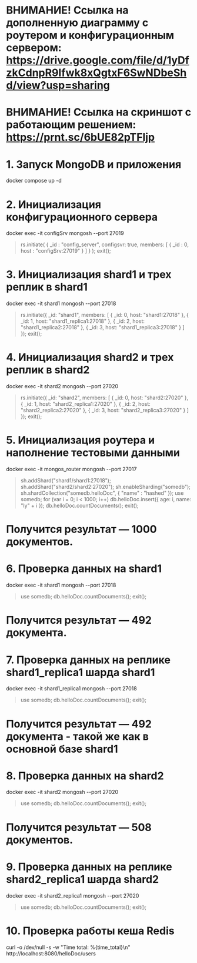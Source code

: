 
# ВНИМАНИЕ! Ссылка на дополненную диаграмму с роутером и конфигурационным сервером: https://drive.google.com/file/d/1yDfzkCdnpR9Ifwk8xQgtxF6SwNDbeShd/view?usp=sharing

# ВНИМАНИЕ! Ссылка на скриншот с работающим решением: https://prnt.sc/6bUE82pTFljp

# 1. Запуск MongoDB и приложения

docker compose up -d

# 2. Инициализация конфигурационного сервера

docker exec -it configSrv mongosh --port 27019

> rs.initiate(
  {
    _id : "config_server",
    configsvr: true,
    members: [
      { _id : 0, host : "configSrv:27019" }
    ]
  }
);
> exit();

# 3. Инициализация shard1 и трех реплик в shard1

docker exec -it shard1 mongosh --port 27018

> rs.initiate({
  _id: "shard1",
  members: [
    { _id: 0, host: "shard1:27018" },
    { _id: 1, host: "shard1_replica1:27018" },
    { _id: 2, host: "shard1_replica2:27018" },
    { _id: 3, host: "shard1_replica3:27018" }
  ]
});
> exit();

# 4. Инициализация shard2 и трех реплик в shard2

docker exec -it shard2 mongosh --port 27020

> rs.initiate({
  _id: "shard2",
  members: [
    { _id: 0, host: "shard2:27020" },
    { _id: 1, host: "shard2_replica1:27020" },
    { _id: 2, host: "shard2_replica2:27020" },
    { _id: 3, host: "shard2_replica3:27020" }
  ]
});
> exit();

# 5. Инициализация роутера и наполнение тестовыми данными

docker exec -it mongos_router mongosh --port 27017

> sh.addShard("shard1/shard1:27018");
> sh.addShard("shard2/shard2:27020");
> sh.enableSharding("somedb");
> sh.shardCollection("somedb.helloDoc", { "name" : "hashed" });
> use somedb;
> for (var i = 0; i < 1000; i++) db.helloDoc.insert({ age: i, name: "ly" + i });
> db.helloDoc.countDocuments();
> exit();

# Получится результат — 1000 документов.

# 6. Проверка данных на shard1

docker exec -it shard1 mongosh --port 27018

> use somedb;
> db.helloDoc.countDocuments();
> exit();

# Получится результат — 492 документа.

# 7. Проверка данных на реплике shard1_replica1 шарда shard1

docker exec -it shard1_replica1 mongosh --port 27018

> use somedb;
> db.helloDoc.countDocuments();
> exit();

# Получится результат — 492 документа - такой же как в основной базе shard1

# 8. Проверка данных на shard2

docker exec -it shard2 mongosh --port 27020

> use somedb;
> db.helloDoc.countDocuments();
> exit();

# Получится результат — 508 документов.

# 9. Проверка данных на реплике shard2_replica1 шарда shard2

docker exec -it shard2_replica1 mongosh --port 27020

> use somedb;
> db.helloDoc.countDocuments();
> exit();

# 10. Проверка работы кеша Redis

curl -o /dev/null -s -w "Time total: %{time_total}\n" http://localhost:8080/helloDoc/users